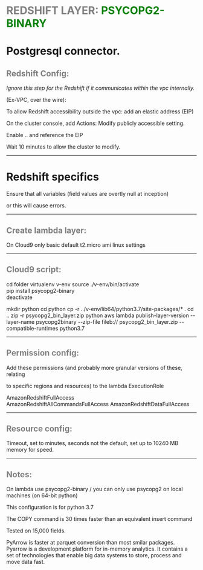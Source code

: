 # <span style="color:gray" fontstyle="bold">REDSHIFT LAYER: </span><span style="color:green">PSYCOPG2-BINARY</span>

# Postgresql connector. 

## <span style="color:gray" fontstyle="bold">Redshift Config: </span>

_Ignore this step for the Redshift if it communicates within the vpc internally._

(Ex-VPC, over the wire):


To allow Redshift accessibility outside the vpc: add an elastic address (EIP)

On the cluster console, add Actions: Modify publicly accessible setting.

Enable .. and reference the EIP

Wait 10 minutes to allow the cluster to modify.

---
# Redshift specifics
Ensure that all variables  (field values are overtly null at inception) 

or this will cause errors.

---
 
## <span style="color:gray" fontstyle="bold">Create lambda layer: </span>
On Cloud9 only  basic default t2.micro ami linux settings
 

---
## <span style="color:gray" fontstyle="bold">Cloud9 script: </span>
cd folder
virtualenv v-env
source ./v-env/bin/activate             
pip install psycopg2-binary                          
deactivate

mkdir python
cd python
cp -r ../v-env/lib64/python3.7/site-packages/* .
cd ..
zip -r psycopg2_bin_layer.zip python
aws lambda publish-layer-version --layer-name psycopg2binary --zip-file fileb://
psycopg2_bin_layer.zip --compatible-runtimes python3.7

---


## <span style="color:gray" fontstyle="bold">Permission config: </span>
Add these permissions (and probably more granular versions of these, relating 

to specific regions and resources) to the lambda ExecutionRole

AmazonRedshiftFullAccess	
AmazonRedshiftAllCommandsFullAccess
AmazonRedshiftDataFullAccess

---
## <span style="color:gray" fontstyle="bold">Resource config: </span>
Timeout, set to minutes, seconds not the default, set up to 10240 MB memory for speed.

---
## <span style="color:gray" fontstyle="bold">Notes: </span>
On lambda use psycopg2-binary / you can only use psycopg2 on local machines (on 64-bit python)

This configuration is for python 3.7

The COPY command is 30 times faster than an equivalent insert command 

Tested on 15,000 fields. 

PyArrow is faster at parquet conversion than most smilar packages. Pyarrow is a development platform for in-memory analytics. It contains a set of technologies that enable big data systems to store, process and move data fast.
